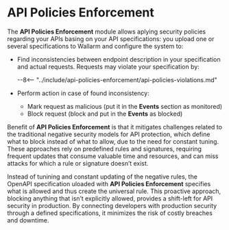 # API Policies Enforcement

The **API Policies Enforcement** module allows aplying security policies regarding your APIs basing on your API specifications: you upload one or several specifications to Wallarm and configure the system to:

* Find inconsistencies between endpoint description in your specification and actual requests. Requests may violate your specification by:

    --8<-- "../include/api-policies-enforcement/api-policies-violations.md"

* Perform action in case of found inconsistency:

    * Mark request as malicious (put it in the **Events** section as monitored)
    * Block request (block and put in the **Events** as blocked)

Benefit of **API Policies Enforcement** is that it mitigates challenges related to the traditional negative security models for API protection, which define what to block instead of what to allow, due to the need for constant tuning. These approaches rely on predefined rules and signatures, requiring frequent updates that consume valuable time and resources, and can miss attacks for which a rule or signature doesn’t exist.

Instead of tunining and constant updating of the negative rules, the OpenAPI specification uloaded with **API Policies Enforcement** specifies what is allowed and thus create the universal rule. This proactive approach, blocking anything that isn’t explicitly allowed, provides a shift-left for API security in production. By connecting developers with production security through a defined specifications, it minimizes the risk of costly breaches and downtime.